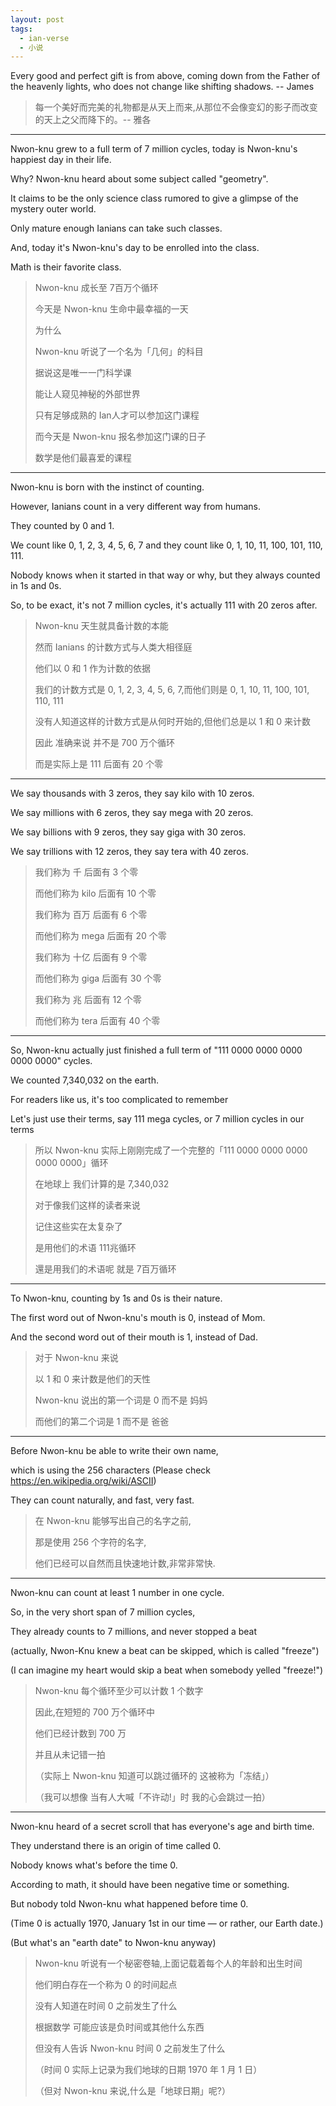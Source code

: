```yaml
---
layout: post
tags:
  - ian-verse
  - 小说
---
```


Every good and perfect gift is from above, coming down from the Father of the heavenly lights, who does not change like shifting shadows. -- James

> 每一个美好而完美的礼物都是从天上而来,从那位不会像变幻的影子而改变的天上之父而降下的。-- 雅各

---

Nwon-knu grew to a full term of 7 million cycles, today is Nwon-knu's happiest day in their life.

Why? Nwon-knu heard about some subject called "geometry".

It claims to be the only science class rumored to give a glimpse of the mystery outer world.

Only mature enough Ianians can take such classes.

And, today it's Nwon-knu's day to be enrolled into the class.

Math is their favorite class.

> Nwon-knu 成长至 7百万个循环
>
> 今天是 Nwon-knu 生命中最幸福的一天
>
> 为什么
>
> Nwon-knu 听说了一个名为「几何」的科目
>
> 据说这是唯一一门科学课
>
> 能让人窥见神秘的外部世界
>
> 只有足够成熟的 Ian人才可以参加这门课程
>
> 而今天是 Nwon-knu 报名参加这门课的日子
>
> 数学是他们最喜爱的课程

---

Nwon-knu is born with the instinct of counting.

However, Ianians count in a very different way from humans.

They counted by 0 and 1.

We count like 0, 1, 2, 3, 4, 5, 6, 7 and they count like  0, 1, 10, 11, 100, 101, 110, 111.

Nobody knows when it started in that way or why, but they always counted in 1s and 0s.

So, to be exact, it's not 7 million cycles, it's actually 111 with 20 zeros after.

> Nwon-knu 天生就具备计数的本能
>
> 然而 Ianians 的计数方式与人类大相径庭
>
> 他们以 0 和 1 作为计数的依据
>
> 我们的计数方式是 0, 1, 2, 3, 4, 5, 6, 7,而他们则是 0, 1, 10, 11, 100, 101, 110, 111
>
> 没有人知道这样的计数方式是从何时开始的,但他们总是以 1 和 0 来计数
>
> 因此 准确来说 并不是 700 万个循环
>
> 而是实际上是 111 后面有 20 个零

---

We say thousands with 3 zeros, they say kilo with 10 zeros.

We say millions with 6 zeros, they say mega with 20 zeros.

We say billions with 9 zeros, they say giga with 30 zeros.

We say trillions with 12 zeros, they say tera with 40 zeros.

> 我们称为 千 后面有 3 个零
>
> 而他们称为 kilo 后面有 10 个零
>
> 我们称为 百万 后面有 6 个零
>
> 而他们称为 mega 后面有 20 个零
>
> 我们称为 十亿 后面有 9 个零
>
> 而他们称为 giga 后面有 30 个零
>
> 我们称为 兆 后面有 12 个零
>
> 而他们称为 tera 后面有 40 个零

---

So, Nwon-knu actually just finished a full term of "111 0000 0000 0000 0000 0000" cycles.

We counted 7,340,032 on the earth.

For readers like us, it's too complicated to remember

Let's just use their terms, say 111 mega cycles, or 7 million cycles in our terms

> 所以 Nwon-knu 实际上刚刚完成了一个完整的「111 0000 0000 0000 0000 0000」循环
>
> 在地球上 我们计算的是 7,340,032
>
> 对于像我们这样的读者来说
>
> 记住这些实在太复杂了
>
> 是用他们的术语 111兆循环
>
> 還是用我们的术语呢 就是 7百万循环

---

To Nwon-knu, counting by 1s and 0s is their nature.

The first word out of Nwon-knu's mouth is 0, instead of Mom.

And the second word out of their mouth is 1, instead of Dad.

> 对于 Nwon-knu 来说
>
> 以 1 和 0 来计数是他们的天性
>
> Nwon-knu 说出的第一个词是 0 而不是 妈妈
>
> 而他们的第二个词是 1 而不是 爸爸

---

Before Nwon-knu be able to write their own name,

which is using the 256 characters (Please check <https://en.wikipedia.org/wiki/ASCII>)

They can count naturally, and fast, very fast.

> 在 Nwon-knu 能够写出自己的名字之前,
>
> 那是使用 256 个字符的名字,
>
> 他们已经可以自然而且快速地计数,非常非常快.

---

Nwon-knu can count at least 1 number in one cycle.

So, in the very short span of 7 million cycles, 

They already counts to 7 millions, and never stopped a beat 

(actually, Nwon-Knu knew a beat can be skipped, which is called "freeze")

(I can imagine my heart would skip a beat when somebody yelled "freeze!")

> Nwon-knu 每个循环至少可以计数 1 个数字
>
> 因此,在短短的 700 万个循环中
>
> 他们已经计数到 700 万
>
> 并且从未记错一拍
>
> （实际上 Nwon-knu 知道可以跳过循环的 这被称为「冻结」）
>
> （我可以想像 当有人大喊「不许动!」时 我的心会跳过一拍）

---

Nwon-knu heard of a secret scroll that has everyone's age and birth time.

They understand there is an origin of time called 0.

Nobody knows what's before the time 0.

According to math, it should have been negative time or something.

But nobody told Nwon-knu what happened before time 0.

(Time 0 is actually 1970, January 1st in our time — or rather, our Earth date.)

(But what's an "earth date" to Nwon-knu anyway)

> Nwon-knu 听说有一个秘密卷轴,上面记载着每个人的年龄和出生时间
>
> 他们明白存在一个称为 0 的时间起点
>
> 没有人知道在时间 0 之前发生了什么
>
> 根据数学 可能应该是负时间或其他什么东西
>
> 但没有人告诉 Nwon-knu 时间 0 之前发生了什么
>
> （时间 0 实际上记录为我们地球的日期 1970 年 1 月 1 日）
>
> （但对 Nwon-knu 来说,什么是「地球日期」呢?）